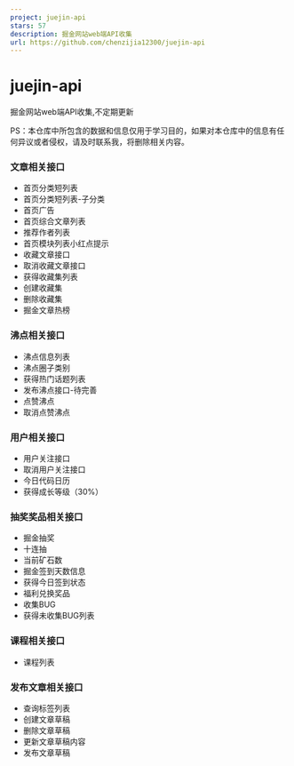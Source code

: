 ```yaml
---
project: juejin-api
stars: 57
description: 掘金网站web端API收集
url: https://github.com/chenzijia12300/juejin-api
---
```


juejin-api
==========

掘金网站web端API收集,不定期更新

PS：本仓库中所包含的数据和信息仅用于学习目的，如果对本仓库中的信息有任何异议或者侵权，请及时联系我，将删除相关内容。

### 文章相关接口

-   首页分类短列表
-   首页分类短列表-子分类
-   首页广告
-   首页综合文章列表
-   推荐作者列表
-   首页模块列表小红点提示
-   收藏文章接口
-   取消收藏文章接口
-   获得收藏集列表
-   创建收藏集
-   删除收藏集
-   掘金文章热榜

### 沸点相关接口

-   沸点信息列表
-   沸点圈子类别
-   获得热门话题列表
-   发布沸点接口-待完善
-   点赞沸点
-   取消点赞沸点

### 用户相关接口

-   用户关注接口
-   取消用户关注接口
-   今日代码日历
-   获得成长等级（30%）

### 抽奖奖品相关接口

-   掘金抽奖
-   十连抽
-   当前矿石数
-   掘金签到天数信息
-   获得今日签到状态
-   福利兑换奖品
-   收集BUG
-   获得未收集BUG列表

### 课程相关接口

-   课程列表

### 发布文章相关接口

-   查询标签列表
-   创建文章草稿
-   删除文章草稿
-   更新文章草稿内容
-   发布文章草稿

